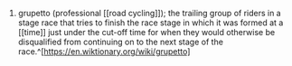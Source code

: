 1. grupetto (professional [[road cycling]]); the trailing group of riders in a stage race that tries to finish the race stage in which it was formed at a [[time]] just under the cut-off time for when they would otherwise be disqualified from continuing on to the next stage of the race.^[https://en.wiktionary.org/wiki/grupetto]
